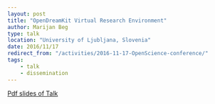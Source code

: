 ```yaml
---
layout: post
title: "OpenDreamKit Virtual Research Environment"
author: Marijan Beg
type: talk
location: "University of Ljubljana, Slovenia"
date: 2016/11/17
redirect_from: "/activities/2016-11-17-OpenScience-conference/"
tags:
    - talk
    - dissemination
---
```


[Pdf slides of Talk](http://joommf.github.io/assets/2016-11-17-openscience-ljubljana.pdf)
